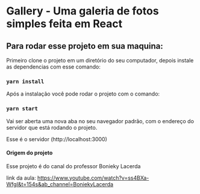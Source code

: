 # Gallery - Uma galeria de fotos simples feita em React

## Para rodar esse projeto em sua maquina:

Primeiro clone o projeto em um diretório do seu computador, depois instale as dependencias com esse comando:

### `yarn install`

Após a instalação você pode rodar o projeto com o comando:

### `yarn start`

Vai ser aberta uma nova aba no seu navegador padrão, com o endereço do servidor que está rodando o projeto.

Esse é o servidor (http://localhost:3000) 


#### Origem do projeto

Esse projeto é do canal do professor Bonieky Lacerda

link da aula: https://www.youtube.com/watch?v=ss4BXa-WfgI&t=154s&ab_channel=BoniekyLacerda